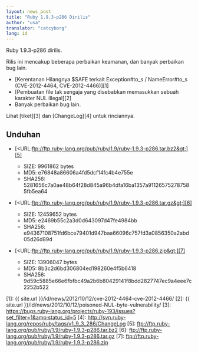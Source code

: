 ```yaml
---
layout: news_post
title: "Ruby 1.9.3-p286 Dirilis"
author: "usa"
translator: "catcyborg"
lang: id
---
```


Ruby 1.9.3-p286 dirilis.

Rilis ini mencakup beberapa perbaikan keamanan, dan banyak perbaikan bug lain.

* [Kerentanan Hilangnya $SAFE terkait Exception#to\_s / NameError#to\_s
  (CVE-2012-4464, CVE-2012-4466)][1]
* [Pembuatan file tak sengaja yang disebabkan memasukkan sebuah karakter NUL illegal][2]
* Banyak perbaikan bug lain.

Lihat [tiket][3] dan [ChangeLog][4] untuk rinciannya.

## Unduhan

* [&lt;URL:ftp://ftp.ruby-lang.org/pub/ruby/1.9/ruby-1.9.3-p286.tar.bz2&gt;][5]
  * SIZE: 9961862 bytes
  * MD5: e76848a86606a4fd5dcf14fc4b4e755e
  * SHA256:
    5281656c7a0ae48b64f28d845a96b4dfa16ba1357a911265752787585fb5ea64

* [&lt;URL:ftp://ftp.ruby-lang.org/pub/ruby/1.9/ruby-1.9.3-p286.tar.gz&gt;][6]
  * SIZE: 12459652 bytes
  * MD5: e2469b55c2a3d0d643097d47fe4984bb
  * SHA256:
    e94367108751fd6bce79401d947baa66096c757fd3a0856350a2abd05d26d89d

* [&lt;URL:ftp://ftp.ruby-lang.org/pub/ruby/1.9/ruby-1.9.3-p286.zip&gt;][7]
  * SIZE: 13906047 bytes
  * MD5: 8b3c2d6bd306804ed198260e4f5b6418
  * SHA256:
    9d59c5885e66e6fbfbc49a2b6b80429141f8bdd2827747ec9a4eee7c2252b522



[1]: {{ site.url }}/id/news/2012/10/12/cve-2012-4464-cve-2012-4466/
[2]: {{ site.url }}/id/news/2012/10/12/poisoned-NUL-byte-vulnerability/
[3]: https://bugs.ruby-lang.org/projects/ruby-193/issues?set_filter=1&amp;status_id=5
[4]: http://svn.ruby-lang.org/repos/ruby/tags/v1_9_3_286/ChangeLog
[5]: ftp://ftp.ruby-lang.org/pub/ruby/1.9/ruby-1.9.3-p286.tar.bz2
[6]: ftp://ftp.ruby-lang.org/pub/ruby/1.9/ruby-1.9.3-p286.tar.gz
[7]: ftp://ftp.ruby-lang.org/pub/ruby/1.9/ruby-1.9.3-p286.zip
